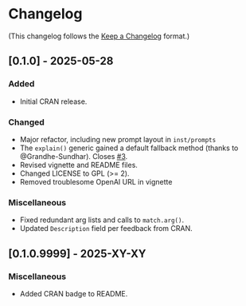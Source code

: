 # Changelog

(This changelog follows the [Keep a Changelog](https://keepachangelog.com/en/1.1.0/) format.)

## [0.1.0] - 2025-05-28

### Added

- Initial CRAN release.

### Changed 

- Major refactor, including new prompt layout in `inst/prompts`
- The `explain()` generic gained a default fallback method (thanks to @Grandhe-Sundhar). Closes [#3](https://github.com/bgreenwell/statlingua/pull/3).
- Revised vignette and README files.
- Changed LICENSE to GPL (>= 2).
- Removed troublesome OpenAI URL in vignette

### Miscellaneous

- Fixed redundant arg lists and calls to `match.arg()`.
- Updated `Description` field per feedback from CRAN.

## [0.1.0.9999] - 2025-XY-XY

### Miscellaneous

- Added CRAN badge to README.
